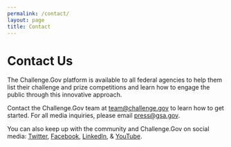 ```yaml
---
permalink: /contact/
layout: page
title: Contact
---
```


# Contact Us

The Challenge.Gov platform is available to all federal agencies to help them list their challenge and prize competitions and learn how to engage the public through this innovative approach.

Contact the Challenge.Gov team at <a href="mailto:team@challenge.gov">team@challenge.gov</a> to learn how to get started.
For all media inquiries, please email <a href="mailto:press@gsa.gov">press@gsa.gov</a>.

You can also keep up with the community and Challenge.Gov on social media:
<a href="http://www.twitter.com/challengegov">Twitter</a>, <a href="http://www.facebook.com/challengegov">Facebook</a>, <a href="https://www.linkedin.com/company/challengegov/">LinkedIn</a>, & <a href="https://www.youtube.com/@challenge-gov">YouTube</a>.
